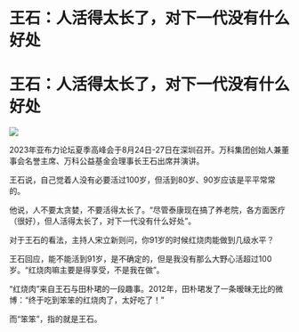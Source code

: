 # 王石：人活得太长了，对下一代没有什么好处

# 王石：人活得太长了，对下一代没有什么好处

![](https://inews.gtimg.com/om_bt/OfXcGmyZOd96ZsZEsY2TL5j8x7JUh8KAMGN59zvYGxK_UAA/1000)

2023年亚布力论坛夏季高峰会于8月24日-27日在深圳召开。万科集团创始人兼董事会名誉主席、万科公益基金会理事长王石出席并演讲。

王石说，自己觉着人没有必要活过100岁，但活到80岁、90岁应该是平平常常的。

他说，人不要太贪婪，不要活得太长了。“尽管泰康现在搞了养老院，各方面医疗（很好），但人活得太长了，对下一代没有什么好处”。

对于王石的看法，主持人宋立新则问，你91岁的时候红烧肉能做到几级水平？

王石回应，能不能活到91岁，是不确定的，但是我没有那么大野心活超过100岁。“红烧肉嘛主要是得享受，不是我在做”。

“红烧肉”来自王石与田朴珺的一段趣事。2012年，田朴珺发了一条暧昧无比的微博：“终于吃到笨笨的红烧肉了，太好吃了！”

而“笨笨”，指的就是王石。

